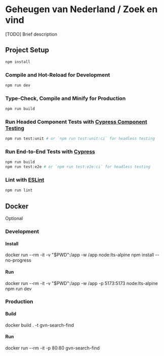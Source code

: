 # Geheugen van Nederland / Zoek en vind

[TODO] Brief description

## Project Setup

```sh
npm install
```

### Compile and Hot-Reload for Development

```sh
npm run dev
```

### Type-Check, Compile and Minify for Production

```sh
npm run build
```

### Run Headed Component Tests with [Cypress Component Testing](https://on.cypress.io/component)

```sh
npm run test:unit # or `npm run test:unit:ci` for headless testing
```

### Run End-to-End Tests with [Cypress](https://www.cypress.io/)

```sh
npm run build
npm run test:e2e # or `npm run test:e2e:ci` for headless testing
```

### Lint with [ESLint](https://eslint.org/)

```sh
npm run lint
```

## Docker

Optional

### Development

#### Install

docker run --rm -it -v "$PWD":/app -w /app node:lts-alpine npm install --no-progress

#### Run

docker run --rm -it -v "$PWD":/app -w /app -p 5173:5173 node:lts-alpine npm run dev

### Production

#### Build

docker build . -t gvn-search-find

#### Run

docker run --rm -it -p 80:80 gvn-search-find
